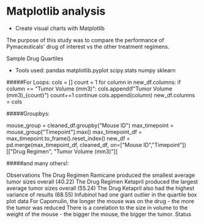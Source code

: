 # Matplotlib analysis
- Create visual charts with Matplotlib

The purpose of this study was to compare the performance of Pymaceuticals' drug of interest vs the other treatment regimens.



Sample Drug Quartiles


- Tools used:
pandas
matplotlib.pyplot
scipy.stats
numpy
sklearn



#####For Loops: cols = []
count = 1
for column in new_df.columns:
            if column == "Tumor Volume (mm3)":
                        cols.append(f"Tumor Volume (mm3)_{count}")
                         count+=1
                        continue
            cols.append(column)
new_df.columns = cols

#####Groupbys:

mouse_group = cleaned_df.groupby("Mouse ID")
max_timepoint = mouse_group["Timepoint"].max()
max_timepoint_df = max_timepoint.to_frame().reset_index()
new_df = pd.merge(max_timepoint_df,
            cleaned_df, on=["Mouse ID","Timepoint"])
            [["Drug Regimen", "Tumor Volume (mm3)"]]

#####and many others!:

Observations
The Drug Regimen Ramicane produced the smallest average tumor sizes overall (40.22)
The Drug Regimen Ketapril produced the largest average tumor sizes overall (55.24)
The Drug Ketapril also had the highest variance of results (68.55)
Infubinol had one giant outlier in the quartile box plot data
For Capomulin, the longer the mouse was on the drug - the more the tumor was reduced
There is a corelation to the size in volume to the weight of the mouse - the bigger the mouse, the bigger the tumor.
Status


